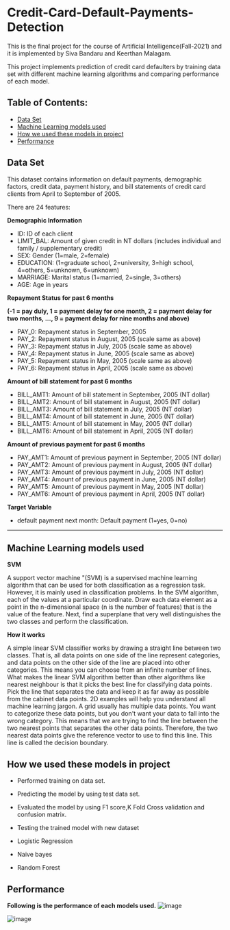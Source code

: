# Credit-Card-Default-Payments-Detection
This is the final project for the course of Artificial Intelligence(Fall-2021) and it is implemented by Siva Bandaru and Keerthan Malagam.

This project implements prediction of credit card defaulters by training data set with different machine learning algorithms and comparing performance of each model.


## Table of Contents:
+ [Data Set](#Data_Set) </br>
+ [Machine Learning models used](#Machine_Learning_models_used) </br>
+ [How we used these models in project](#How_we_used_these_models_in_project) </br>
+ [Performance](#Performance) </br>

## <a name="Data_Set"></a> Data Set 

This dataset contains information on default payments, demographic factors, credit data, payment history, and bill statements of credit card clients from April to September of 2005.
 
There are 24 features:
 
**Demographic Information**
- ID: ID of each client
- LIMIT_BAL: Amount of given credit in NT dollars (includes individual and family / supplementary credit)
- SEX: Gender (1=male, 2=female)
- EDUCATION: (1=graduate school, 2=university, 3=high school, 4=others, 5=unknown, 6=unknown)
- MARRIAGE: Marital status (1=married, 2=single, 3=others)
- AGE: Age in years

**Repayment Status for past 6 months**

**(-1 = pay duly, 1 = payment delay for one month, 2 = payment delay for two months, ..., 9 = payment delay for nine months and above)**
- PAY_0: Repayment status in September, 2005 
- PAY_2: Repayment status in August, 2005 (scale same as above)
- PAY_3: Repayment status in July, 2005 (scale same as above)
- PAY_4: Repayment status in June, 2005 (scale same as above) 
- PAY_5: Repayment status in May, 2005 (scale same as above)
- PAY_6: Repayment status in April, 2005 (scale same as above)


**Amount of bill statement for past 6 months**
- BILL_AMT1: Amount of bill statement in September, 2005 (NT dollar)
- BILL_AMT2: Amount of bill statement in August, 2005 (NT dollar)
- BILL_AMT3: Amount of bill statement in July, 2005 (NT dollar)
- BILL_AMT4: Amount of bill statement in June, 2005 (NT dollar)
- BILL_AMT5: Amount of bill statement in May, 2005 (NT dollar)
- BILL_AMT6: Amount of bill statement in April, 2005 (NT dollar)

**Amount of previous payment for past 6 months**
- PAY_AMT1: Amount of previous payment in September, 2005 (NT dollar)
- PAY_AMT2: Amount of previous payment in August, 2005 (NT dollar)
- PAY_AMT3: Amount of previous payment in July, 2005 (NT dollar)
- PAY_AMT4: Amount of previous payment in June, 2005 (NT dollar)
- PAY_AMT5: Amount of previous payment in May, 2005 (NT dollar)
- PAY_AMT6: Amount of previous payment in April, 2005 (NT dollar)

**Target Variable**
- default payment next month: Default payment (1=yes, 0=no)
***

## <a name="Machine_Learning_models_used"> </a> Machine Learning models used 
**SVM**

A support vector machine "(SVM) is a supervised machine learning algorithm that can be used for both classification as a regression task. However, it is mainly used in classification problems. In the SVM algorithm, each of the values ​​at a particular coordinate. Draw each data element as a point in the n-dimensional space (n is the number of features) that is the value of  the feature. Next, find a superplane that very well distinguishes the two classes and perform the classification.

**How it works**

A simple linear SVM classifier works by drawing a straight line between two classes. That is, all data points on one side of the line represent categories, and data points on the other side of the line are placed into other categories. This means you can choose from an infinite number of lines. What makes the linear SVM algorithm better than other algorithms like nearest neighbour is that it picks the best line for classifying data points. Pick the line that separates the data and keep it as far away as possible from the cabinet data points. 2D examples will help you understand all machine learning jargon. A grid usually has multiple data points. You want to categorize these data points, but you don't want your data to fall into the wrong category. This means that we are trying to find the line between the two nearest points that separates the other data points. Therefore, the two nearest data points give the reference vector to use to find this line. This line is called the decision boundary.
 
 
 
 ## <a name="How_we_used_these_models_in_project"> </a> How we used these models in project
 
- Performed training on data set.
- Predicting the model by using test data set.
- Evaluated the model by using F1 score,K Fold Cross validation and confusion matrix.
- Testing the trained model with new dataset

- Logistic Regression
- Naive bayes
- Random Forest



## <a name="Performance"> </a> Performance
**Following is the performance of each models used.**
![image](https://user-images.githubusercontent.com/95928967/145607620-8f56e6bf-5f14-4886-a5ff-6506d5abd7b8.png)

![image](https://user-images.githubusercontent.com/95928967/145636792-b7e5e418-02c6-4583-999e-9d0701a92992.png)


